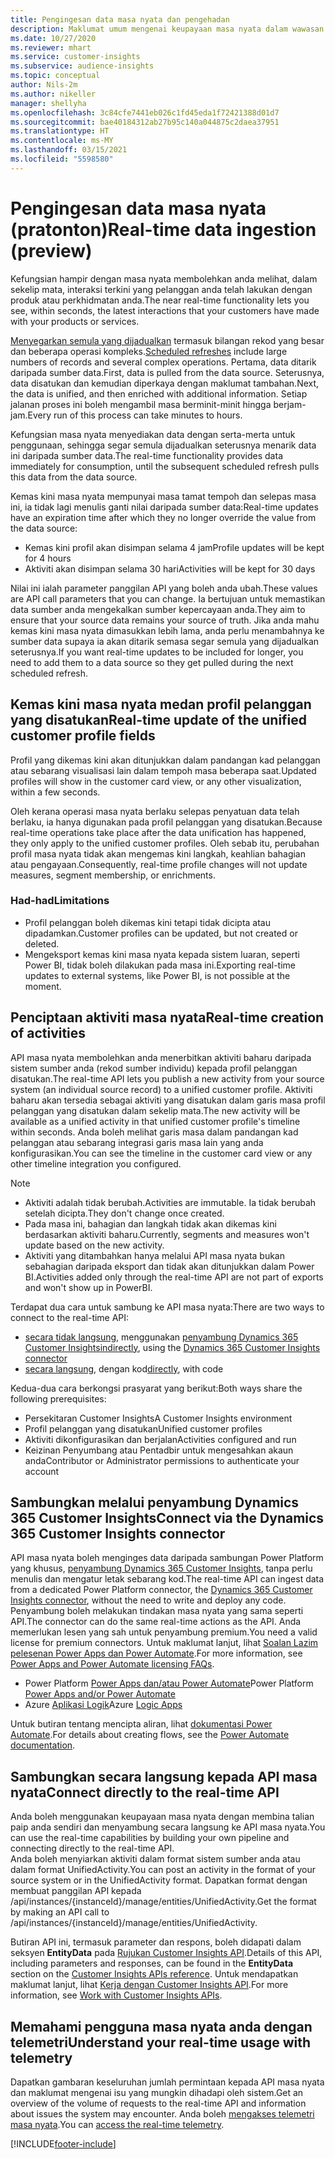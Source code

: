 ```yaml
---
title: Pengingesan data masa nyata dan pengehadan
description: Maklumat umum mengenai keupayaan masa nyata dalam wawasan khalayak.
ms.date: 10/27/2020
ms.reviewer: mhart
ms.service: customer-insights
ms.subservice: audience-insights
ms.topic: conceptual
author: Nils-2m
ms.author: nikeller
manager: shellyha
ms.openlocfilehash: 3c84cfe7441eb026c1fd45eda1f72421388d01d7
ms.sourcegitcommit: bae40184312ab27b95c140a044875c2daea37951
ms.translationtype: HT
ms.contentlocale: ms-MY
ms.lasthandoff: 03/15/2021
ms.locfileid: "5598580"
---
```

# <a name="real-time-data-ingestion-preview"></a><span data-ttu-id="249e1-103">Pengingesan data masa nyata (pratonton)</span><span class="sxs-lookup"><span data-stu-id="249e1-103">Real-time data ingestion (preview)</span></span>

<span data-ttu-id="249e1-104">Kefungsian hampir dengan masa nyata membolehkan anda melihat, dalam sekelip mata, interaksi terkini yang pelanggan anda telah lakukan dengan produk atau perkhidmatan anda.</span><span class="sxs-lookup"><span data-stu-id="249e1-104">The near real-time functionality lets you see, within seconds, the latest interactions that your customers have made with your products or services.</span></span>

<span data-ttu-id="249e1-105">[Menyegarkan semula yang dijadualkan](system.md#schedule-tab) termasuk bilangan rekod yang besar dan beberapa operasi kompleks.</span><span class="sxs-lookup"><span data-stu-id="249e1-105">[Scheduled refreshes](system.md#schedule-tab) include large numbers of records and several complex operations.</span></span> <span data-ttu-id="249e1-106">Pertama, data ditarik daripada sumber data.</span><span class="sxs-lookup"><span data-stu-id="249e1-106">First, data is pulled from the data source.</span></span> <span data-ttu-id="249e1-107">Seterusnya, data disatukan dan kemudian diperkaya dengan maklumat tambahan.</span><span class="sxs-lookup"><span data-stu-id="249e1-107">Next, the data is unified, and then enriched with additional information.</span></span> <span data-ttu-id="249e1-108">Setiap jalanan proses ini boleh mengambil masa berminit-minit hingga berjam-jam.</span><span class="sxs-lookup"><span data-stu-id="249e1-108">Every run of this process can take minutes to hours.</span></span>

<span data-ttu-id="249e1-109">Kefungsian masa nyata menyediakan data dengan serta-merta untuk penggunaan, sehingga segar semula dijadualkan seterusnya menarik data ini daripada sumber data.</span><span class="sxs-lookup"><span data-stu-id="249e1-109">The real-time functionality provides data immediately for consumption, until the subsequent scheduled refresh pulls this data from the data source.</span></span>

<span data-ttu-id="249e1-110">Kemas kini masa nyata mempunyai masa tamat tempoh dan selepas masa ini, ia tidak lagi menulis ganti nilai daripada sumber data:</span><span class="sxs-lookup"><span data-stu-id="249e1-110">Real-time updates have an expiration time after which they no longer override the value from the data source:</span></span>

- <span data-ttu-id="249e1-111">Kemas kini profil akan disimpan selama 4 jam</span><span class="sxs-lookup"><span data-stu-id="249e1-111">Profile updates will be kept for 4 hours</span></span>
- <span data-ttu-id="249e1-112">Aktiviti akan disimpan selama 30 hari</span><span class="sxs-lookup"><span data-stu-id="249e1-112">Activities will be kept for 30 days</span></span>

<span data-ttu-id="249e1-113">Nilai ini ialah parameter panggilan API yang boleh anda ubah.</span><span class="sxs-lookup"><span data-stu-id="249e1-113">These values are API call parameters that you can change.</span></span> <span data-ttu-id="249e1-114">Ia bertujuan untuk memastikan data sumber anda mengekalkan sumber kepercayaan anda.</span><span class="sxs-lookup"><span data-stu-id="249e1-114">They aim to ensure that your source data remains your source of truth.</span></span> <span data-ttu-id="249e1-115">Jika anda mahu kemas kini masa nyata dimasukkan lebih lama, anda perlu menambahnya ke sumber data supaya ia akan ditarik semasa segar semula yang dijadualkan seterusnya.</span><span class="sxs-lookup"><span data-stu-id="249e1-115">If you want real-time updates to be included for longer, you need to add them to a data source so they get pulled during the next scheduled refresh.</span></span>

## <a name="real-time-update-of-the-unified-customer-profile-fields"></a><span data-ttu-id="249e1-116">Kemas kini masa nyata medan profil pelanggan yang disatukan</span><span class="sxs-lookup"><span data-stu-id="249e1-116">Real-time update of the unified customer profile fields</span></span>

<span data-ttu-id="249e1-117">Profil yang dikemas kini akan ditunjukkan dalam pandangan kad pelanggan atau sebarang visualisasi lain dalam tempoh masa beberapa saat.</span><span class="sxs-lookup"><span data-stu-id="249e1-117">Updated profiles will show in the customer card view, or any other visualization, within a few seconds.</span></span>

<span data-ttu-id="249e1-118">Oleh kerana operasi masa nyata berlaku selepas penyatuan data telah berlaku, ia hanya digunakan pada profil pelanggan yang disatukan.</span><span class="sxs-lookup"><span data-stu-id="249e1-118">Because real-time operations take place after the data unification has happened, they only apply to the unified customer profiles.</span></span> <span data-ttu-id="249e1-119">Oleh sebab itu, perubahan profil masa nyata tidak akan mengemas kini langkah, keahlian bahagian atau pengayaan.</span><span class="sxs-lookup"><span data-stu-id="249e1-119">Consequently, real-time profile changes will not update measures, segment membership, or enrichments.</span></span>

### <a name="limitations"></a><span data-ttu-id="249e1-120">Had-had</span><span class="sxs-lookup"><span data-stu-id="249e1-120">Limitations</span></span>

- <span data-ttu-id="249e1-121">Profil pelanggan boleh dikemas kini tetapi tidak dicipta atau dipadamkan.</span><span class="sxs-lookup"><span data-stu-id="249e1-121">Customer profiles can be updated, but not created or deleted.</span></span>
- <span data-ttu-id="249e1-122">Mengeksport kemas kini masa nyata kepada sistem luaran, seperti Power BI, tidak boleh dilakukan pada masa ini.</span><span class="sxs-lookup"><span data-stu-id="249e1-122">Exporting real-time updates to external systems, like Power BI, is not possible at the moment.</span></span>

## <a name="real-time-creation-of-activities"></a><span data-ttu-id="249e1-123">Penciptaan aktiviti masa nyata</span><span class="sxs-lookup"><span data-stu-id="249e1-123">Real-time creation of activities</span></span>

<span data-ttu-id="249e1-124">API masa nyata membolehkan anda menerbitkan aktiviti baharu daripada sistem sumber anda (rekod sumber individu) kepada profil pelanggan disatukan.</span><span class="sxs-lookup"><span data-stu-id="249e1-124">The real-time API lets you publish a new activity from your source system (an individual source record) to a unified customer profile.</span></span> <span data-ttu-id="249e1-125">Aktiviti baharu akan tersedia sebagai aktiviti yang disatukan dalam garis masa profil pelanggan yang disatukan dalam sekelip mata.</span><span class="sxs-lookup"><span data-stu-id="249e1-125">The new activity will be available as a unified activity in that unified customer profile's timeline within seconds.</span></span> <span data-ttu-id="249e1-126">Anda boleh melihat garis masa dalam pandangan kad pelanggan atau sebarang integrasi garis masa lain yang anda konfigurasikan.</span><span class="sxs-lookup"><span data-stu-id="249e1-126">You can see the timeline in the customer card view or any other timeline integration you configured.</span></span>

> [!NOTE]
>
> - <span data-ttu-id="249e1-127">Aktiviti adalah tidak berubah.</span><span class="sxs-lookup"><span data-stu-id="249e1-127">Activities are immutable.</span></span> <span data-ttu-id="249e1-128">Ia tidak berubah setelah dicipta.</span><span class="sxs-lookup"><span data-stu-id="249e1-128">They don't change once created.</span></span>
> - <span data-ttu-id="249e1-129">Pada masa ini, bahagian dan langkah tidak akan dikemas kini berdasarkan aktiviti baharu.</span><span class="sxs-lookup"><span data-stu-id="249e1-129">Currently, segments and measures won't update based on the new activity.</span></span>
> - <span data-ttu-id="249e1-130">Aktiviti yang ditambahkan hanya melalui API masa nyata bukan sebahagian daripada eksport dan tidak akan ditunjukkan dalam Power BI.</span><span class="sxs-lookup"><span data-stu-id="249e1-130">Activities added only through the real-time API are not part of exports and won't show up in PowerBI.</span></span>

<span data-ttu-id="249e1-131">Terdapat dua cara untuk sambung ke API masa nyata:</span><span class="sxs-lookup"><span data-stu-id="249e1-131">There are two ways to connect to the real-time API:</span></span>

- <span data-ttu-id="249e1-132">[secara tidak langsung](#connect-via-the-dynamics-365-customer-insights-connector), menggunakan [penyambung Dynamics 365 Customer Insights](/connectors/customerinsights/)</span><span class="sxs-lookup"><span data-stu-id="249e1-132">[indirectly](#connect-via-the-dynamics-365-customer-insights-connector), using the [Dynamics 365 Customer Insights connector](/connectors/customerinsights/)</span></span>
- <span data-ttu-id="249e1-133">[secara langsung](#connect-directly-to-the-real-time-api), dengan kod</span><span class="sxs-lookup"><span data-stu-id="249e1-133">[directly](#connect-directly-to-the-real-time-api), with code</span></span>

<span data-ttu-id="249e1-134">Kedua-dua cara berkongsi prasyarat yang berikut:</span><span class="sxs-lookup"><span data-stu-id="249e1-134">Both ways share the following prerequisites:</span></span>

- <span data-ttu-id="249e1-135">Persekitaran Customer Insights</span><span class="sxs-lookup"><span data-stu-id="249e1-135">A Customer Insights environment</span></span>
- <span data-ttu-id="249e1-136">Profil pelanggan yang disatukan</span><span class="sxs-lookup"><span data-stu-id="249e1-136">Unified customer profiles</span></span>
- <span data-ttu-id="249e1-137">Aktiviti dikonfigurasikan dan berjalan</span><span class="sxs-lookup"><span data-stu-id="249e1-137">Activities configured and run</span></span>
- <span data-ttu-id="249e1-138">Keizinan Penyumbang atau Pentadbir untuk mengesahkan akaun anda</span><span class="sxs-lookup"><span data-stu-id="249e1-138">Contributor or Administrator permissions to authenticate your account</span></span>

## <a name="connect-via-the-dynamics-365-customer-insights-connector"></a><span data-ttu-id="249e1-139">Sambungkan melalui penyambung Dynamics 365 Customer Insights</span><span class="sxs-lookup"><span data-stu-id="249e1-139">Connect via the Dynamics 365 Customer Insights connector</span></span>

<span data-ttu-id="249e1-140">API masa nyata boleh menginges data daripada sambungan Power Platform yang khusus, [penyambung Dynamics 365 Customer Insights](/connectors/customerinsights/), tanpa perlu menulis dan mengatur letak sebarang kod.</span><span class="sxs-lookup"><span data-stu-id="249e1-140">The real-time API can ingest data from a dedicated Power Platform connector, the [Dynamics 365 Customer Insights connector](/connectors/customerinsights/), without the need to write and deploy any code.</span></span>    
<span data-ttu-id="249e1-141">Penyambung boleh melakukan tindakan masa nyata yang sama seperti API.</span><span class="sxs-lookup"><span data-stu-id="249e1-141">The connector can do the same real-time actions as the API.</span></span> <span data-ttu-id="249e1-142">Anda memerlukan lesen yang sah untuk penyambung premium.</span><span class="sxs-lookup"><span data-stu-id="249e1-142">You need a valid license for premium connectors.</span></span> <span data-ttu-id="249e1-143">Untuk maklumat lanjut, lihat [Soalan Lazim pelesenan Power Apps dan Power Automate](/power-platform/admin/powerapps-flow-licensing-faq).</span><span class="sxs-lookup"><span data-stu-id="249e1-143">For more information, see [Power Apps and Power Automate licensing FAQs](/power-platform/admin/powerapps-flow-licensing-faq).</span></span>

- <span data-ttu-id="249e1-144">Power Platform [Power Apps dan/atau Power Automate](/connectors/)</span><span class="sxs-lookup"><span data-stu-id="249e1-144">Power Platform [Power Apps and/or Power Automate](/connectors/)</span></span>
- <span data-ttu-id="249e1-145">Azure [Aplikasi Logik](/azure/connectors/apis-list)</span><span class="sxs-lookup"><span data-stu-id="249e1-145">Azure [Logic Apps](/azure/connectors/apis-list)</span></span>

<span data-ttu-id="249e1-146">Untuk butiran tentang mencipta aliran, lihat [dokumentasi Power Automate](/power-automate/).</span><span class="sxs-lookup"><span data-stu-id="249e1-146">For details about creating flows, see the [Power Automate documentation](/power-automate/).</span></span>

## <a name="connect-directly-to-the-real-time-api"></a><span data-ttu-id="249e1-147">Sambungkan secara langsung kepada API masa nyata</span><span class="sxs-lookup"><span data-stu-id="249e1-147">Connect directly to the real-time API</span></span>

<span data-ttu-id="249e1-148">Anda boleh menggunakan keupayaan masa nyata dengan membina talian paip anda sendiri dan menyambung secara langsung ke API masa nyata.</span><span class="sxs-lookup"><span data-stu-id="249e1-148">You can use the real-time capabilities by building your own pipeline and connecting directly to the real-time API.</span></span>    
<span data-ttu-id="249e1-149">Anda boleh menyiarkan aktiviti dalam format sistem sumber anda atau dalam format UnifiedActivity.</span><span class="sxs-lookup"><span data-stu-id="249e1-149">You can post an activity in the format of your source system or in the UnifiedActivity format.</span></span> <span data-ttu-id="249e1-150">Dapatkan format dengan membuat panggilan API kepada /api/instances/{instanceId}/manage/entities/UnifiedActivity.</span><span class="sxs-lookup"><span data-stu-id="249e1-150">Get the format by making an API call to /api/instances/{instanceId}/manage/entities/UnifiedActivity.</span></span>

<span data-ttu-id="249e1-151">Butiran API ini, termasuk parameter dan respons, boleh didapati dalam seksyen **EntityData** pada [Rujukan Customer Insights API](https://developer.ci.ai.dynamics.com/api-details#api=CustomerInsights).</span><span class="sxs-lookup"><span data-stu-id="249e1-151">Details of this API, including parameters and responses, can be found in the **EntityData** section on the [Customer Insights APIs reference](https://developer.ci.ai.dynamics.com/api-details#api=CustomerInsights).</span></span> <span data-ttu-id="249e1-152">Untuk mendapatkan maklumat lanjut, lihat [Kerja dengan Customer Insights API](apis.md).</span><span class="sxs-lookup"><span data-stu-id="249e1-152">For more information, see [Work with Customer Insights APIs](apis.md).</span></span>

## <a name="understand-your-real-time-usage-with-telemetry"></a><span data-ttu-id="249e1-153">Memahami pengguna masa nyata anda dengan telemetri</span><span class="sxs-lookup"><span data-stu-id="249e1-153">Understand your real-time usage with telemetry</span></span>

<span data-ttu-id="249e1-154">Dapatkan gambaran keseluruhan jumlah permintaan kepada API masa nyata dan maklumat mengenai isu yang mungkin dihadapi oleh sistem.</span><span class="sxs-lookup"><span data-stu-id="249e1-154">Get an overview of the volume of requests to the real-time API and information about issues the system may encounter.</span></span> <span data-ttu-id="249e1-155">Anda boleh [mengakses telemetri masa nyata](system.md#api-usage-tab).</span><span class="sxs-lookup"><span data-stu-id="249e1-155">You can [access the real-time telemetry](system.md#api-usage-tab).</span></span> 


[!INCLUDE[footer-include](../includes/footer-banner.md)]